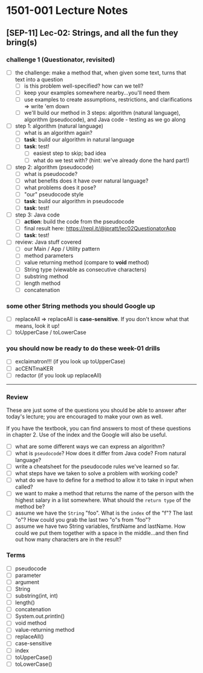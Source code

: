 # 1501-001 Lecture Notes

## [SEP-11] Lec-02: Strings, and all the fun they bring(s)

### challenge 1 (Questionator, revisited)

- [ ] the challenge: make a method that, when given some text, turns that text into a question
  - [ ] is this problem well-specified? how can we tell?
  - [ ] keep your examples somewhere nearby...you'll need them
  - [ ] use examples to create assumptions, restrictions, and clarifications => write 'em down
  - [ ] we'll build our method in 3 steps: algorithm (natural language), algorithm (pseudocode), and Java code - testing as we go along
- [ ] step 1: algorithm (natural language)
  - [ ] what is an algorithm again?
  - [ ] **task**: build our algorithm in natural language
  - [ ] **task**: test!
    - [ ] easiest step to skip; bad idea
    - [ ] what do we test with? (hint: we've already done the hard part!)
- [ ] step 2: algorithm (pseudocode)
  - [ ] what is pseudocode?
  - [ ] what benefits does it have over natural language?
  - [ ] what problems does it pose?
  - [ ] "our" pseudocode style
  - [ ] **task**: build our algorithm in pseudocode
  - [ ] **task**: test!
- [ ] step 3: Java code
  - [ ] **action**: build the code from the pseudocode
  - [ ] final result here: <https://repl.it/@jpratt/lec02QuestionatorApp>
  - [ ] **task**: test!
- [ ] review: Java stuff covered
  - [ ] our Main / App / Utility pattern
  - [ ] method parameters
  - [ ] value returning method (compare to **void** method)
  - [ ] String type (viewable as consecutive characters)
  - [ ] substring method
  - [ ] length method
  - [ ] concatenation

### some other String methods you should Google up

- [ ] replaceAll => replaceAll is **case-sensitive**. If you don't know what that means, look it up!
- [ ] toUpperCase / toLowerCase

### you should now be ready to do these week-01 drills

- [ ] exclaimatron!!! (if you look up toUpperCase)
- [ ] acCENTmaKER
- [ ] redactor (if you look up replaceAll)

---

### Review

These are just some of the questions you should be able to answer after today's lecture; you are encouraged to make your own as well.

If you have the textbook, you can find answers to most of these questions in chapter 2. Use of the index and the Google will also be useful.

- [ ] what are some different ways we can express an algorithm?
- [ ] what is `pseudocode`? How does it differ from Java code? From natural language?
- [ ] write a cheatsheet for the pseudocode rules we've learned so far.
- [ ] what steps have we taken to solve a problem with working code?
- [ ] what do we have to define for a method to allow it to take in input when called?
- [ ] we want to make a method that returns the name of the person with the highest salary in a list somewhere. What should the `return type` of the method be?
- [ ] assume we have the `String` "foo". What is the `index` of the "f"? The last "o"? How could you grab the last two "o"s from "foo"?
- [ ] assume we have two String variables, firstName and lastName. How could we put them together with a space in the middle...and then find out how many characters are in the result?

### Terms

- [ ] pseudocode
- [ ] parameter
- [ ] argument
- [ ] String
- [ ] substring(int, int)
- [ ] length()
- [ ] concatenation
- [ ] System.out.println()
- [ ] void method
- [ ] value-returning method
- [ ] replaceAll()
- [ ] case-sensitive
- [ ] index
- [ ] toUpperCase()
- [ ] toLowerCase()
